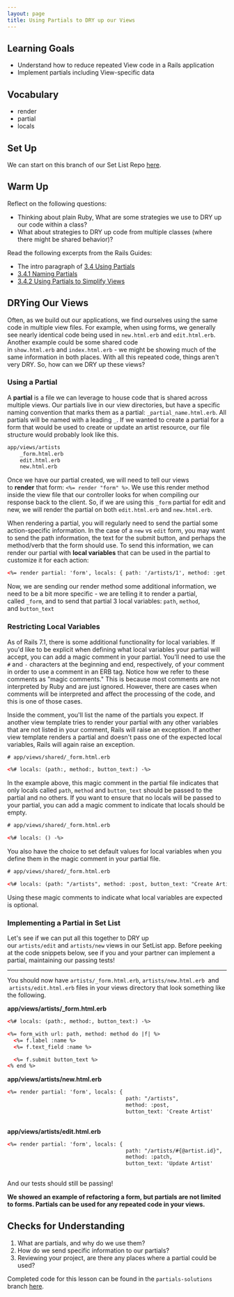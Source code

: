 ```yaml
---
layout: page
title: Using Partials to DRY up our Views
---
```


## Learning Goals
- Understand how to reduce repeated View code in a Rails application
- Implement partials including View-specific data 

## Vocabulary

- render
- partial
- locals

## Set Up

We can start on this branch of our Set List Repo [here](https://github.com/turingschool-examples/set-list-7/tree/generic-start).

## Warm Up

Reflect on the following questions:

- Thinking about plain Ruby, What are some strategies we use to DRY up our code within a class?
- What about strategies to DRY up code from multiple classes (where there might be shared behavior)?

Read the following excerpts from the Rails Guides:

- The intro paragraph of [3.4 Using Partials](https://guides.rubyonrails.org/layouts_and_rendering.html#using-partials)
- [3.4.1 Naming Partials](https://guides.rubyonrails.org/layouts_and_rendering.html#naming-partials)
- [3.4.2 Using Partials to Simplify Views](https://guides.rubyonrails.org/layouts_and_rendering.html#using-partials-to-simplify-views)

## DRYing Our Views

Often, as we build out our applications, we find ourselves using the same code in multiple view files. For example, when using forms, we generally see nearly identical code being used in `new.html.erb` and `edit.html.erb`. Another example could be some shared code in `show.html.erb` and `index.html.erb` - we might be showing much of the same information in both places. With all this repeated code, things aren't very DRY. So, how can we DRY up these views?

### Using a Partial

A **partial** is a file we can leverage to house code that is shared across multiple views. Our partials live in our view directories, but have a specific naming convention that marks them as a partial: `_partial_name.html.erb`. All partials will be named with a leading `_`. If we wanted to create a partial for a form that would be used to create or update an artist resource, our file structure would probably look like this.

```bash
app/views/artists
    _form.html.erb
    edit.html.erb
    new.html.erb
```

Once we have our partial created, we will need to tell our views to **render** that form: `<%= render "form" %>`. We use this render method inside the view file that our controller looks for when compiling our response back to the client. So, if we are using this `_form` partial for edit and new, we will render the partial on both `edit.html.erb` and `new.html.erb`.

When rendering a partial, you will regularly need to send the partial some action-specific information. In the case of a `new` vs `edit` form, you may want to send the path information, the text for the submit button, and perhaps the method/verb that the form should use. To send this information, we can render our partial with **local variables** that can be used in the partial to customize it for each action:

```html
<%= render partial: 'form', locals: { path: '/artists/1', method: :get, button_text: 'Update Artist' } %>
```

Now, we are sending our render method some additional information, we need to be a bit more specific - we are telling it to render a partial, called `_form`, and to send that partial 3 local variables: `path`, `method`, and `button_text`

### Restricting Local Variables

As of Rails 7.1, there is some additional functionality for local variables. If you'd like to be explicit when defining what local variables your partial will accept, you can add a magic comment in your partial. You'll need to use the `#` and `-` characters at the beginning and end, respectively, of your comment in order to use a comment in an ERB tag. Notice how we refer to these comments as "magic comments." This is because most comments are not interpreted by Ruby and are just ignored. However, there are cases when comments will be interpreted and affect the processing of the code, and this is one of those cases. 

Inside the comment, you'll list the name of the partials you expect. If another view template tries to render your partial with any other variables that are not listed in your comment, Rails will raise an exception. If another view template renders a partial and doesn't pass one of the expected local variables, Rails will again raise an exception.

```html
# app/views/shared/_form.html.erb

<%# locals: (path:, method:, button_text:) -%>
```
In the example above, this magic comment in the partial file indicates that only locals called `path`, `method` and `button_text` should be passed to the partial and no others. If you want to ensure that no locals will be passed to your partial, you can add a magic comment to indicate that locals should be empty.

```html
# app/views/shared/_form.html.erb

<%# locals: () -%>
```
You also have the choice to set default values for local variables when you define them in the magic comment in your partial file. 

```html
# app/views/shared/_form.html.erb

<%# locals: (path: "/artists", method: :post, button_text: "Create Artist") -%>
```

Using these magic comments to indicate what local variables are expected is optional.

### Implementing a Partial in Set List

Let's see if we can put all this together to DRY up our `artists/edit` and `artists/new` views in our SetList app. Before peeking at the code snippets below, see if you and your partner can implement a partial, maintaining our passing tests!

---

You should now have `artists/_form.html.erb`, `artists/new.html.erb`  and  `artists/edit.html.erb` files in your views directory that look something like the following.

**app/views/artists/_form.html.erb**

```html
<%# locals: (path:, method:, button_text:) -%>

<%= form_with url: path, method: method do |f| %>
  <%= f.label :name %>
  <%= f.text_field :name %>

  <%= f.submit button_text %>
<% end %>
```

**app/views/artists/new.html.erb**

```html
<%= render partial: 'form', locals: {
                                      path: "/artists",
                                      method: :post,
                                      button_text: 'Create Artist'
																		} %>
```

**app/views/artists/edit.html.erb**

```html
<%= render partial: 'form', locals: {
                                      path: "/artists/#{@artist.id}",
                                      method: :patch,
                                      button_text: 'Update Artist'
																		} %>
```

And our tests should still be passing!

**We showed an example of refactoring a form, but partials are not limited to forms. Partials can be used for any repeated code in your views.**

## Checks for Understanding

1. What are partials, and why do we use them?
2. How do we send specific information to our partials?
3. Reviewing your project, are there any places where a partial could be used?

Completed code for this lesson can be found in the `partials-solutions` branch [here](https://github.com/turingschool-examples/set-list-7/tree/partials-solutions).
